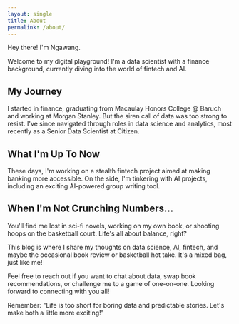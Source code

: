 ```yaml
---
layout: single
title: About
permalink: /about/
---
```


Hey there! I'm Ngawang.

Welcome to my digital playground! I'm a data scientist with a finance background, currently diving into the world of fintech and AI.

## My Journey

I started in finance, graduating from Macaulay Honors College @ Baruch and working at Morgan Stanley. But the siren call of data was too strong to resist. I've since navigated through roles in data science and analytics, most recently as a Senior Data Scientist at Citizen.

## What I'm Up To Now

These days, I'm working on a stealth fintech project aimed at making banking more accessible. On the side, I'm tinkering with AI projects, including an exciting AI-powered group writing tool.

## When I'm Not Crunching Numbers...

You'll find me lost in sci-fi novels, working on my own book, or shooting hoops on the basketball court. Life's all about balance, right?

This blog is where I share my thoughts on data science, AI, fintech, and maybe the occasional book review or basketball hot take. It's a mixed bag, just like me!

Feel free to reach out if you want to chat about data, swap book recommendations, or challenge me to a game of one-on-one. Looking forward to connecting with you all!

Remember: "Life is too short for boring data and predictable stories. Let's make both a little more exciting!"
